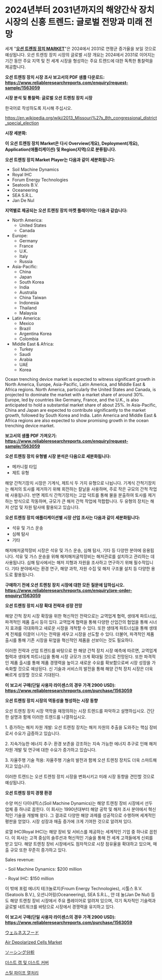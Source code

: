 <p><h1>2024년부터 2031년까지의 해양간삭 장치 시장의 신흥 트렌드: 글로벌 전망과 미래 전망</h1></p><p>세계 "<strong><a href="https://www.reliableresearchreports.com/ocean-trenching-device-r1563059">오션 트렌칭 장치 MARKET</a></strong>"은 2024에서 2031로 연평균 증가율을 보일 것으로 예상됩니다. 오션 트렌칭 장치 시장의 글로벌 시장 개요는 2024에서 2031로 이어지는 기간 동안 주요 지역 및 전 세계 시장을 형성하는 주요 트렌드에 대한 독특한 통찰력을 제공합니다.</p>
<p><strong>오션 트렌칭 장치 시장 조사 보고서의 PDF 샘플 다운로드: <a href="https://www.reliableresearchreports.com/enquiry/request-sample/1563059">https://www.reliableresearchreports.com/enquiry/request-sample/1563059</a></strong></p>
<p><strong>시장 분석 및 통찰력: 글로벌 오션 트렌칭 장치 시장</strong></p>
<p><p>한국어로 작성하도록 지시해 주십시오.</p></p>
<p><a href="%7CAUTHORITHY_DOMAIN_URL%7C">https://en.wikipedia.org/wiki/2013_Missouri%27s_8th_congressional_district_special_election</a></p>
<p><strong>시장 세분화:</strong></p>
<p><strong>이 오션 트렌칭 장치 Market은 다시 Overview(개요), Deployment(개요), Application(애플리케이션) 및 Region(지역)으로 분류됩니다.</strong></p>
<p><strong>오션 트렌칭 장치 Market Player는 다음과 같이 세분화됩니다:</strong></p>
<p><ul><li>Soil Machine Dynamics</li><li>Royal IHC</li><li>Forum Energy Technologies</li><li>Seatools B.V.</li><li>Oceaneering</li><li>SEA S.R.L.</li><li>Jan De Nul</li></ul></p>
<p><strong>지역별로 제공되는 오션 트렌칭 장치 마켓 플레이어는 다음과 같습니다:</strong></p>
<p><ul>
    <li>
        North America:
        <ul>
            <li>United States</li>
            <li>Canada</li>
        </ul>
    </li>
    <li>
        Europe:
        <ul>
            <li>Germany</li>
            <li>France</li>
            <li>U.K.</li>
            <li>Italy</li>
            <li>Russia</li>
        </ul>
    </li>
    <li>
        Asia-Pacific:
        <ul>
            <li>China</li>
            <li>Japan</li>
            <li>South Korea</li>
            <li>India</li>
            <li>Australia</li>
            <li>China Taiwan</li>
            <li>Indonesia</li>
            <li>Thailand</li>
            <li>Malaysia</li>
        </ul>
    </li>
    <li>
        Latin America:
        <ul>
            <li>Mexico</li>
            <li>Brazil</li>
            <li>Argentina Korea</li>
            <li>Colombia</li>
        </ul>
    </li>
    <li>
        Middle East & Africa:
        <ul>
            <li>Turkey</li>
            <li>Saudi</li>
            <li>Arabia</li>
            <li>UAE</li>
            <li>Korea</li>
        </ul>
    </li>
    </ul></p>
<p><p>Ocean trenching device market is expected to witness significant growth in North America, Europe, Asia-Pacific, Latin America, and Middle East & Africa regions. North America, particularly the United States and Canada, is projected to dominate the market with a market share of around 30%. Europe, led by countries like Germany, France, and the U.K., is also anticipated to hold a substantial market share of about 25%. In Asia-Pacific, China and Japan are expected to contribute significantly to the market growth, followed by South Korea and India. Latin America and Middle East & Africa regions are also expected to show promising growth in the ocean trenching device market.</p></p>
<p><strong>보고서의 샘플 PDF 가져오기: <a href="https://www.reliableresearchreports.com/enquiry/request-sample/1563059">https://www.reliableresearchreports.com/enquiry/request-sample/1563059</a></strong></p>
<p><strong>오션 트렌칭 장치 유형별 시장 분석은 다음으로 세분화됩니다:</strong></p>
<p><ul><li>메카니컬 타입</li><li>제트 유형</li></ul></p>
<p><p>해양 간척기장치 시장은 기계식, 제트식 두 가지 유형으로 나뉩니다. 기계식 간척기장치는 해저의 토사를 제거하기 위해 회전하는 칼날을 사용하며, 주로 작은 규모의 간척 작업에 사용됩니다. 반면 제트식 간척기장치는 고압 덕트를 통해 물을 분출하여 토사를 제거하는 방식으로 작동하며, 규모가 큰 해저 간척 작업에 적합합니다. 두 유형의 장치는 해저 산업 및 자원 탐사에 활용되고 있습니다.</p></p>
<p><strong>오션 트렌칭 장치 애플리케이션별 시장 산업 조사는 다음과 같이 세분화됩니다:</strong></p>
<p><ul><li>석유 및 가스 운송</li><li>심해 탐사</li><li>기타</li></ul></p>
<p><p>해저해저굴착장비 시장은 석유 및 가스 운송, 심해 탐사, 기타 등 다양한 분야에 응용됩니다. 석유 및 가스 운송을 위해 해저해저굴착장비는 해저관로를 설치하고 관리하는 데 사용됩니다. 심해 탐사에서는 해저 지형과 자원을 조사하고 연구하기 위해 필수적입니다. 기타 분야에서는 환경 연구, 해양 과학, 자원 수집 및 해저 구조물 설치 등 다양한 용도로 활용됩니다.</p></p>
<p><strong>구매하기 전에 오션 트렌칭 장치 시장에 대한 모든 질문에 답하십시오. <a href="https://www.reliableresearchreports.com/enquiry/pre-order-enquiry/1563059">https://www.reliableresearchreports.com/enquiry/pre-order-enquiry/1563059</a></strong></p>
<p><strong>오션 트렌칭 장치 시장 확대 전략과 성장 전망</strong></p>
<p><p>해양 간척 장치 시장 확장을 위한 혁신적인 전략으로는 교역업계 협력, 생태계 파트너십, 파격적인 제품 출시 등이 있다. 교역업계 협력을 통해 다양한 산업간의 협업을 통해 시너지 효과를 극대화하고 새로운 시장을 개척할 수 있다. 또한 생태계 파트너십을 통해 생태계 전체를 이끌어 나가는 전략을 세우고 시장을 선도할 수 있다. 더불어, 파격적인 제품 출시를 통해 기존 시장을 뒤엎을 혁신적인 제품을 선보이는 것도 필요하다.</p><p>이러한 전략과 산업 트렌드를 바탕으로 한 해양 간척 장치 시장 예측에 따르면, 교역업계 협력과 생태계 파트너십을 통해 시장 규모가 크게 확대될 것으로 전망된다. 또한 파격적인 제품 출시를 통해 제품 경쟁력을 높이고 새로운 수요를 확보함으로써 시장 성장을 가속화할 것으로 예상된다. 신 기술과 서비스의 발전을 통해 해양 간척 장치 시장은 더욱 빠르게 성장할 것으로 기대된다.</p></p>
<p><strong>이 보고서 구매(단일 사용자 라이센스의 경우 가격 2900 USD): <a href="https://www.reliableresearchreports.com/purchase/1563059">https://www.reliableresearchreports.com/purchase/1563059</a></strong></p>
<p><strong>오션 트렌칭 장치 시장의 역동성을 형성하는 시장 동향</strong></p>
<p><p>오션 트렌칭 장치 시장 역학을 재정의하는 시장 트렌드를 파악하고 설명하십시오. 간단한 설명과 함께 이러한 트렌드를 나열하십시오. </p><p>1. 증가하는 해저 자원 개발: 오션 트렌칭 장치는 해저 자원의 추출을 도와주는 핵심 장비로서 수요가 급증하고 있습니다.</p><p>2. 지속가능한 에너지 추구: 환경 보존을 강조하는 지속 가능한 에너지 추구로 인해 해저 자원 개발 및 연구에 대한 수요가 증가하고 있습니다.</p><p>3. 자율주행 기술 적용: 자율주행 기술의 발전과 함께 오션 트렌칭 장치도 더욱 스마트해지고 있습니다.</p><p>이러한 트렌드는 오션 트렌칭 장치 시장을 변화시키고 미래 시장 동향을 견인할 것으로 예상됩니다.</p></p>
<p><strong>오션 트렌칭 장치 경쟁 환경</strong></p>
<p><p>수양 머신 다이내믹스(Soil Machine Dynamics)는 해양 트렌칭 장비 시장에서 선두 업체 중 하나로 꼽힌다. 이 회사는 1990년대부터 해양 공학 및 해저 조사 분야에서 혁신적인 기술을 개발해 왔다. 그 결과로 다양한 해양 과제를 성공적으로 수행하며 세계적인 평판을 얻었다. 시장 성장과 매출 증가에 크게 기여한 것으로 알려져 있다.</p><p>로열 IHC(Royal IHC)는 해양 장비 및 서비스를 제공하는 세계적인 기업 중 하나로 꼽힌다. 이 회사는 고객 중심의 솔루션과 혁신적인 기술을 통해 전 세계 고객들에게 신뢰를 받고 있다. 해양 트렌칭 장비 시장에서도 점차적으로 시장 점유율을 확대하고 있으며, 매출 규모 또한 꾸준히 증가하고 있다.</p><p>Sales revenue:</p><p>- Soil Machine Dynamics: $200 million</p><p>- Royal IHC: $150 million</p><p>이 밖에 포럼 에너지 테크놀로지(Froum Energy Technologies), 시툴스 B.V.(Seatools B.V.), 오션니어링(Oceaneering), SEA S.R.L., 얀 데 눌(Jan De Nul) 등도 해양 트렌칭 장비 시장에서 주요 플레이어로 알려져 있으며, 각기 독자적인 기술력과 글로벌 네트워크를 바탕으로 시장에서 경쟁력을 유지하고 있다.</p></p>
<p><strong>이 보고서 구매(단일 사용자 라이센스의 경우 가격 2900 USD): <a href="https://www.reliableresearchreports.com/purchase/1563059">https://www.reliableresearchreports.com/purchase/1563059</a></strong></p>
<p><p><a href="https://github.com/roulaayoub-saad/Market-Research-Report-List-3/blob/main/581652670943.md">ウェルネスフード</a></p><p><a href="https://www.linkedin.com/pulse/air-depolarized-cells-market-segmentation-geographical-f6q8e?trackingId=SWurXTVFTki%2FSljV9WeULg%3D%3D">Air Depolarized Cells Market</a></p><p><a href="https://medium.com/@sashabeier2023/%E3%82%BD%E3%83%BC%E3%82%B7%E3%83%B3%E3%82%B0%E3%82%A2%E3%83%8A%E3%83%AA%E3%83%86%E3%82%A3%E3%82%AF%E3%82%B9%E5%B8%82%E5%A0%B4%E8%A6%8F%E6%A8%A1-%E3%82%B7%E3%82%A7%E3%82%A2-%E3%83%88%E3%83%AC%E3%83%B3%E3%83%89%E5%88%86%E6%9E%90%E3%83%AC%E3%83%9D%E3%83%BC%E3%83%88-%E3%82%A8%E3%83%B3%E3%83%89%E3%83%A6%E3%83%BC%E3%82%B9%E5%88%A5-bfsi-%E3%83%98%E3%83%AB%E3%82%B9%E3%82%B1%E3%82%A2-%E3%83%A9%E3%82%A4%E3%83%95%E3%82%B5%E3%82%A4%E3%82%A8%E3%83%B3%E3%82%B9-it-%E3%83%86%E3%83%AC%E3%82%B3%E3%83%A0-%E5%B0%8F%E5%A3%B2-e%E3%82%B3%E3%83%9E%E3%83%BC%E3%82%B9-%E3%82%A8%E3%83%8D%E3%83%AB%E3%82%AE%E3%83%BC-%E3%83%A6%E3%83%BC%E3%83%86%E3%82%A3%E3%83%AA%E3%83%86%E3%82%A3-%E3%81%9D%E3%81%AE%E4%BB%96-%E5%8E%9F%E6%9D%90%E6%96%99%E5%88%A5-f7e19d213244">ソーシング分析</a></p><p><a href="https://github.com/KellyLyncyh543964/Market-Research-Report-List-3/blob/main/670288488336.md">더스트 캡 및 더스트 커버</a></p><p><a href="https://github.com/rcabello548/Market-Research-Report-List-3/blob/main/357704288337.md">스틸 파이프 열처리</a></p></p>